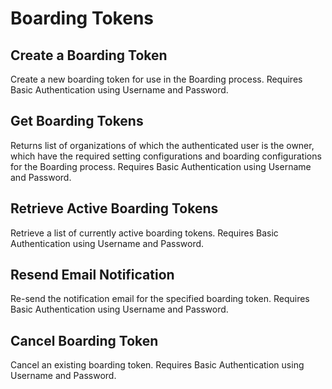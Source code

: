 # Boarding Tokens

## Create a Boarding Token
Create a new boarding token for use in the Boarding process. Requires Basic Authentication using Username and Password.

## Get Boarding Tokens
Returns list of organizations of which the authenticated user is the owner, which have the required setting configurations and boarding configurations for the Boarding process. Requires Basic Authentication using Username and Password.

## Retrieve Active Boarding Tokens
Retrieve a list of currently active boarding tokens. Requires Basic Authentication using Username and Password.

## Resend Email Notification
Re-send the notification email for the specified boarding token. Requires Basic Authentication using Username and Password.

## Cancel Boarding Token
Cancel an existing boarding token. Requires Basic Authentication using Username and Password.
